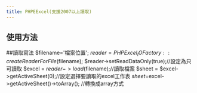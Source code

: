 ```yaml
---
title: PHPEExcel(支援2007以上讀取)
---
```

## 使用方法
##讀取寫法
$filename='檔案位置';
$reader= PHPExcel_IOFactory::createReaderForFile($filename);
$reader->setReadDataOnly(true);//設定為只可讀取
$excel = $reader->load($filename);//讀取檔案
$sheet = $excel->getActiveSheet(0);//設定選擇要讀取的excel工作表
$sheet=$excel->getActiveSheet()->toArray(); //轉換成array方式